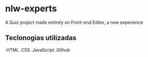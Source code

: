# nlw-experts
A Quiz project made entirely on Front-end Editor, a new experience

## Teclonogias utilizadas

.HTML
.CSS
.JavaScript
.Github